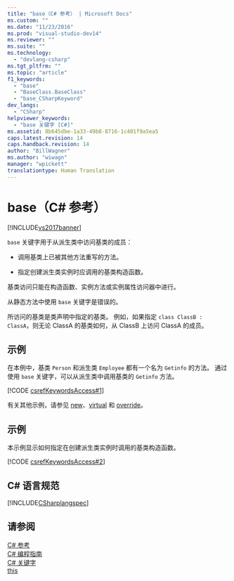 ```yaml
---
title: "base（C# 参考） | Microsoft Docs"
ms.custom: ""
ms.date: "11/23/2016"
ms.prod: "visual-studio-dev14"
ms.reviewer: ""
ms.suite: ""
ms.technology: 
  - "devlang-csharp"
ms.tgt_pltfrm: ""
ms.topic: "article"
f1_keywords: 
  - "base"
  - "BaseClass.BaseClass"
  - "base_CSharpKeyword"
dev_langs: 
  - "CSharp"
helpviewer_keywords: 
  - "base 关键字 [C#]"
ms.assetid: 8b645dbe-1a33-49b8-8716-1c401f9a5ea5
caps.latest.revision: 14
caps.handback.revision: 14
author: "BillWagner"
ms.author: "wiwagn"
manager: "wpickett"
translationtype: Human Translation
---
```

# base（C# 参考）
[!INCLUDE[vs2017banner](../../../csharp/includes/vs2017banner.md)]

`base` 关键字用于从派生类中访问基类的成员：  
  
-   调用基类上已被其他方法重写的方法。  
  
-   指定创建派生类实例时应调用的基类构造函数。  
  
 基类访问只能在构造函数、实例方法或实例属性访问器中进行。  
  
 从静态方法中使用 `base` 关键字是错误的。  
  
 所访问的基类是类声明中指定的基类。  例如，如果指定 `class ClassB : ClassA`，则无论 ClassA 的基类如何，从 ClassB 上访问 ClassA 的成员。  
  
## 示例  
 在本例中，基类 `Person` 和派生类 `Employee` 都有一个名为 `Getinfo` 的方法。  通过使用 `base` 关键字，可以从派生类中调用基类的 `Getinfo` 方法。  
  
 [!CODE [csrefKeywordsAccess#1](../CodeSnippet/VS_Snippets_VBCSharp/csrefKeywordsAccess#1)]  
  
 有关其他示例，请参见 [new](../../../csharp/language-reference/keywords/new.md)、[virtual](../../../csharp/language-reference/keywords/virtual.md) 和 [override](../../../csharp/language-reference/keywords/override.md)。  
  
## 示例  
 本示例显示如何指定在创建派生类实例时调用的基类构造函数。  
  
 [!CODE [csrefKeywordsAccess#2](../CodeSnippet/VS_Snippets_VBCSharp/csrefKeywordsAccess#2)]  
  
## C\# 语言规范  
 [!INCLUDE[CSharplangspec](../../../csharp/language-reference/keywords/includes/csharplangspec_md.md)]  
  
## 请参阅  
 [C\# 参考](../../../csharp/language-reference/index.md)   
 [C\# 编程指南](../../../csharp/programming-guide/index.md)   
 [C\# 关键字](../../../csharp/language-reference/keywords/index.md)   
 [this](../../../csharp/language-reference/keywords/this.md)